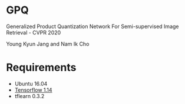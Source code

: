 # GPQ
Generalized Product Quantization Network For Semi-supervised Image Retrieval - CVPR 2020

Young Kyun Jang and Nam Ik Cho

# Requirements
- Ubuntu 16.04
- [Tensorflow 1.14](http://www.tensorflow.org/)
- tflearn 0.3.2
